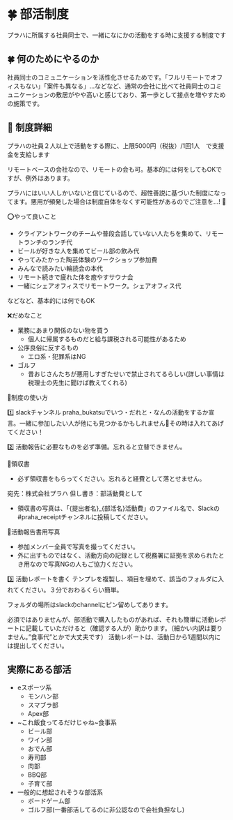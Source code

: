 # 🍀 部活制度
プラハに所属する社員同士で、一緒になにかの活動をする時に支援する制度です

## 🍀 何のためにやるのか
社員同士のコミュニケーションを活性化させるためです。「フルリモートでオフィスもない」「案件も異なる」…などなど、通常の会社に比べて社員同士のコミュニケーションの敷居がやや高いと感じており、第一歩として接点を増やすための施策です。

## 🌱 制度詳細
プラハの社員２人以上で活動をする際に、上限5000円（税抜）/1回1人　で支援金を支給します

リモートベースの会社なので、リモートの会も可。基本的には何をしてもOKですが、例外はあります。

プラハにはいい人しかいないと信じているので、超性善説に基づいた制度になってます。悪用が頻発した場合は制度自体をなくす可能性があるのでご注意を...! 👹

⭕やって良いこと
- クライアントワークのチームや普段会話していない人たちを集めて、リモートランチのランチ代
- ビールが好きな人を集めてビール部の飲み代
- やってみたかった陶芸体験のワークショップ参加費
- みんなで読みたい輪読会の本代
- リモート続きで疲れた体を癒やすサウナ会
- 一緒にシェアオフィスでリモートワーク。シェアオフィス代

などなど、基本的には何でもOK

❌だめなこと
- 業務にあまり関係のない物を買う
  - 個人に帰属するものだと給与課税される可能性があるため
- 公序良俗に反するもの
  - エロ系・犯罪系はNG
- ゴルフ
  - 昔おじさんたちが悪用しすぎたせいで禁止されてるらしい(詳しい事情は税理士の先生に聞けば教えてくれる)

🌱制度の使い方

1️⃣ slackチャンネル praha_bukatsuでいつ・だれと・なんの活動をするか宣言。一緒に参加したい人が他にも見つかるかもしれません🌱その時は入れてあげてください！

2️⃣ 活動報告に必要なものを必ず準備。忘れると立替できません。　

🍎領収書
- 必ず領収書をもらってください。忘れると経費として落とせません。

宛先：株式会社プラハ
但し書き：部活動費として	

- 領収書の写真は、「{提出者名}_{部活名}活動費」のファイル名で、Slackの#praha_receiptチャンネルに投稿してください。

🍎活動報告書用写真
- 参加メンバー全員で写真を撮ってください。
- 外に出すものではなく、活動方向の記録として税務署に証拠を求められたとき用なので写真NGの人もご協力ください。

3️⃣ 活動レポートを書く
テンプレを複製し、項目を埋めて、該当のフォルダに入れてください。３分でおわるくらい簡単。

フォルダの場所はslackのchannelにピン留めしてあります。

必須ではありませんが、部活動で購入したものがあれば、それも簡単に活動レポートに記載していただけると（確認する人が）助かります。（細かい内訳は要りません。”食事代”とかで大丈夫です）
活動レポートは、活動日から1週間以内には提出してください。

## 実際にある部活
- eスポーツ系
  - モンハン部
  - スマブラ部
  - Apex部
- ~これ飯食ってるだけじゃね~食事系
  - ビール部
  - ワイン部
  - おでん部
  - 寿司部
  - 肉部
  - BBQ部
  - 子育て部
- 一般的に想起されそうな部活系
  - ボードゲーム部
  - ゴルフ部(一番部活してるのに非公認なので会社負担なし)

